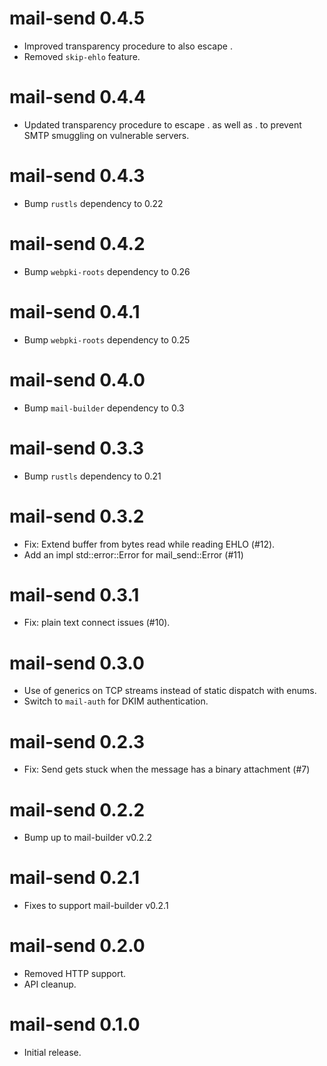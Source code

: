 mail-send 0.4.5
================================
- Improved transparency procedure to also escape <CR>.
- Removed `skip-ehlo` feature.

mail-send 0.4.4
================================
- Updated transparency procedure to escape <LF>. as well as <CR><LF>. to prevent SMTP smuggling on vulnerable servers.

mail-send 0.4.3
================================
- Bump `rustls` dependency to 0.22

mail-send 0.4.2
================================
- Bump `webpki-roots` dependency to 0.26

mail-send 0.4.1
================================
- Bump `webpki-roots` dependency to 0.25

mail-send 0.4.0
================================
- Bump `mail-builder` dependency to 0.3

mail-send 0.3.3
================================
- Bump `rustls` dependency to 0.21

mail-send 0.3.2
================================
- Fix: Extend buffer from bytes read while reading EHLO (#12).
- Add an impl std::error::Error for mail_send::Error (#11)

mail-send 0.3.1
================================
- Fix: plain text connect issues (#10).

mail-send 0.3.0
================================
- Use of generics on TCP streams instead of static dispatch with enums.
- Switch to `mail-auth` for DKIM authentication.

mail-send 0.2.3
================================
- Fix: Send gets stuck when the message has a binary attachment (#7)

mail-send 0.2.2
================================
- Bump up to mail-builder v0.2.2
  
mail-send 0.2.1
================================
- Fixes to support mail-builder v0.2.1

mail-send 0.2.0
================================
- Removed HTTP support.
- API cleanup.

mail-send 0.1.0
================================
- Initial release.
